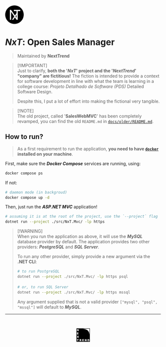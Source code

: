 <p>
    <img src="./assets/NxT.png" alt="NxT official brand" width="60" />
</p>

# _NxT_: Open Sales Manager

> Maintained by **NextTrend**

> [!IMPORTANT]\
> Just to clarify, **both the '_NxT_' project and the '_NextTrend_' "company" are fictitious!** The fiction is intended
> to provide a context for software development in line with what the team is learning in a college course:
> _Projeto Detalhado de Software (PDS)_ Detailed Software Design.
>
> Despite this, I put a lot of effort into making the fictional very tangible.

> [!NOTE]\
> The old project, called '**SalesWebMVC**' has been completely revamped, you can find the old `README.md` in
> [`docs/older/README.md`](./docs/older/README.md).

## How to run?

> As a first requirement to run the application, **you need to have [`docker`](https://docs.docker.com/get-started/) installed on your machine**.

First, make sure the **_Docker Compose_** services are running, using:

```bash
docker compose ps
```

If not:

```bash
# daemon mode (in backgroud)
docker compose up -d
```

Then, just run the **_ASP.NET MVC_** application!

```bash
# assuming it is at the root of the project, use the `--project` flag
dotnet run --project ./src/NxT.Mvc/ -lp https
```

> [!WARNING]\
> When you run the application as above, it will use the **_MySQL_** database provider by default.
> The application provides two other providers: **_PostgreSQL_** and **_SQL Server_**.
>
> To run any other provider, simply provide a new argument via the **.NET CLI**:
> ```bash
> # to run PostgreSQL
> dotnet run --project ./src/NxT.Mvc/ -lp https psql
>
> # or, to run SQL Server
> dotnet run --project ./src/NxT.Mvc/ -lp https mssql
> ```
>
> Any argument supplied that is not a valid provider `["mysql", "psql", "mssql"]` will default to **_MySQL_**.

---

<br />
<p align="center">
    <img src="./assets/NextTrend.png" alt="NxT official brand" width="45" />
</p>

